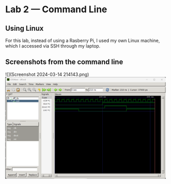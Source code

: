 # Lab 2 — Command Line
## Using Linux
For this lab, instead of using a Rasberry Pi, I used my own Linux machine, which I accessed via SSH through my laptop.

## Screenshots from the command line
![](Screenshot 2024-03-14 214143.png)
![](d_flip_flop.png)

